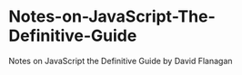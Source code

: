 # Notes-on-JavaScript-The-Definitive-Guide
Notes on JavaScript the Definitive Guide by David Flanagan

